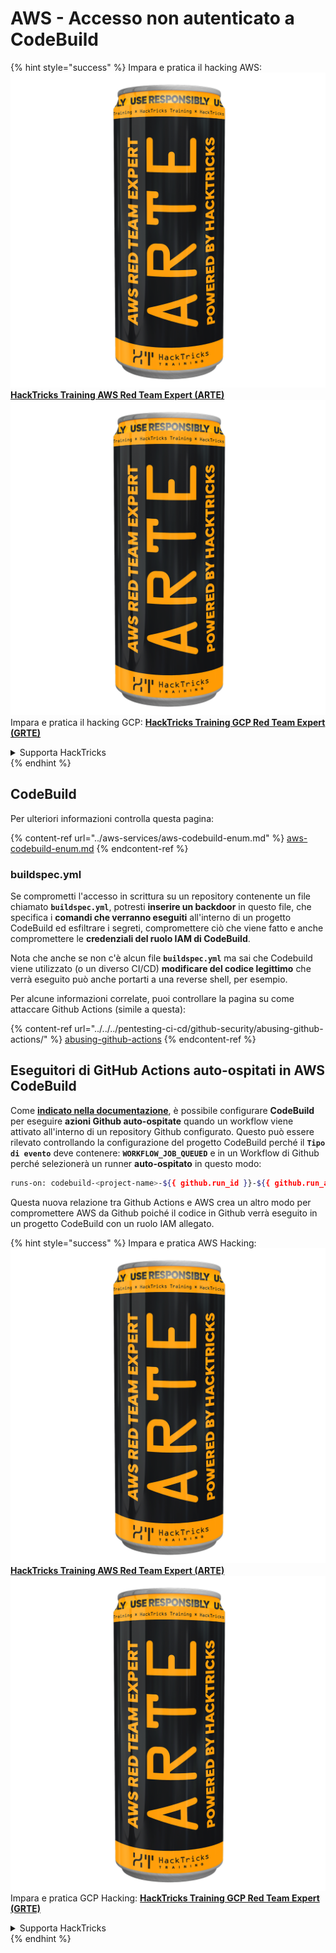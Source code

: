 # AWS - Accesso non autenticato a CodeBuild

{% hint style="success" %}
Impara e pratica il hacking AWS:<img src="../../../.gitbook/assets/image (1) (1) (1).png" alt="" data-size="line">[**HackTricks Training AWS Red Team Expert (ARTE)**](https://training.hacktricks.xyz/courses/arte)<img src="../../../.gitbook/assets/image (1) (1) (1).png" alt="" data-size="line">\
Impara e pratica il hacking GCP: <img src="../../../.gitbook/assets/image (2).png" alt="" data-size="line">[**HackTricks Training GCP Red Team Expert (GRTE)**<img src="../../../.gitbook/assets/image (2).png" alt="" data-size="line">](https://training.hacktricks.xyz/courses/grte)

<details>

<summary>Supporta HackTricks</summary>

* Controlla i [**piani di abbonamento**](https://github.com/sponsors/carlospolop)!
* **Unisciti al** 💬 [**gruppo Discord**](https://discord.gg/hRep4RUj7f) o al [**gruppo telegram**](https://t.me/peass) o **seguici** su **Twitter** 🐦 [**@hacktricks\_live**](https://twitter.com/hacktricks_live)**.**
* **Condividi trucchi di hacking inviando PR ai** [**HackTricks**](https://github.com/carlospolop/hacktricks) e [**HackTricks Cloud**](https://github.com/carlospolop/hacktricks-cloud) repos su github.

</details>
{% endhint %}

## CodeBuild

Per ulteriori informazioni controlla questa pagina:

{% content-ref url="../aws-services/aws-codebuild-enum.md" %}
[aws-codebuild-enum.md](../aws-services/aws-codebuild-enum.md)
{% endcontent-ref %}

### buildspec.yml

Se comprometti l'accesso in scrittura su un repository contenente un file chiamato **`buildspec.yml`**, potresti **inserire un backdoor** in questo file, che specifica i **comandi che verranno eseguiti** all'interno di un progetto CodeBuild ed esfiltrare i segreti, compromettere ciò che viene fatto e anche compromettere le **credenziali del ruolo IAM di CodeBuild**.

Nota che anche se non c'è alcun file **`buildspec.yml`** ma sai che Codebuild viene utilizzato (o un diverso CI/CD) **modificare del codice legittimo** che verrà eseguito può anche portarti a una reverse shell, per esempio.

Per alcune informazioni correlate, puoi controllare la pagina su come attaccare Github Actions (simile a questa):

{% content-ref url="../../../pentesting-ci-cd/github-security/abusing-github-actions/" %}
[abusing-github-actions](../../../pentesting-ci-cd/github-security/abusing-github-actions/)
{% endcontent-ref %}

## Eseguitori di GitHub Actions auto-ospitati in AWS CodeBuild <a href="#action-runner" id="action-runner"></a>

Come [**indicato nella documentazione**](https://docs.aws.amazon.com/codebuild/latest/userguide/action-runner.html), è possibile configurare **CodeBuild** per eseguire **azioni Github auto-ospitate** quando un workflow viene attivato all'interno di un repository Github configurato. Questo può essere rilevato controllando la configurazione del progetto CodeBuild perché il **`Tipo di evento`** deve contenere: **`WORKFLOW_JOB_QUEUED`** e in un Workflow di Github perché selezionerà un runner **auto-ospitato** in questo modo:
```bash
runs-on: codebuild-<project-name>-${{ github.run_id }}-${{ github.run_attempt }}
```
Questa nuova relazione tra Github Actions e AWS crea un altro modo per compromettere AWS da Github poiché il codice in Github verrà eseguito in un progetto CodeBuild con un ruolo IAM allegato.

{% hint style="success" %}
Impara e pratica AWS Hacking:<img src="../../../.gitbook/assets/image (1) (1) (1).png" alt="" data-size="line">[**HackTricks Training AWS Red Team Expert (ARTE)**](https://training.hacktricks.xyz/courses/arte)<img src="../../../.gitbook/assets/image (1) (1) (1).png" alt="" data-size="line">\
Impara e pratica GCP Hacking: <img src="../../../.gitbook/assets/image (2).png" alt="" data-size="line">[**HackTricks Training GCP Red Team Expert (GRTE)**<img src="../../../.gitbook/assets/image (2).png" alt="" data-size="line">](https://training.hacktricks.xyz/courses/grte)

<details>

<summary>Supporta HackTricks</summary>

* Controlla i [**piani di abbonamento**](https://github.com/sponsors/carlospolop)!
* **Unisciti al** 💬 [**gruppo Discord**](https://discord.gg/hRep4RUj7f) o al [**gruppo telegram**](https://t.me/peass) o **seguici** su **Twitter** 🐦 [**@hacktricks\_live**](https://twitter.com/hacktricks_live)**.**
* **Condividi trucchi di hacking inviando PR ai** [**HackTricks**](https://github.com/carlospolop/hacktricks) e [**HackTricks Cloud**](https://github.com/carlospolop/hacktricks-cloud) repos github.

</details>
{% endhint %}
